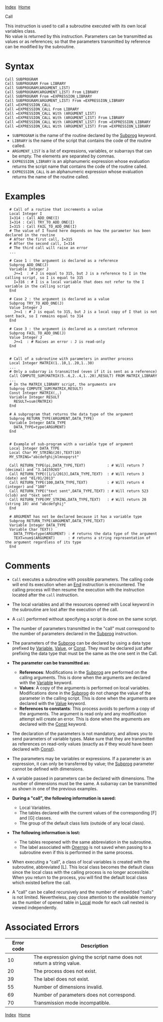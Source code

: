 [Index](index.html)  [Home](getting-started_home.html)

Call

This instruction is used to call a subroutine executed with its own local variables class.  
No value is returned by this instruction. Parameters can be transmitted as values or as references; so that the parameters transmitted by reference can be modified by the subroutine.

# Syntax

```
Call SUBPROGRAM
Call SUBPROGRAM From LIBRARY
Call SUBPROGRAM(ARGUMENT_LIST)
Call SUBPROGRAM(ARGUMENT_LIST) From LIBRARY
Call SUBPROGRAM From =EXPRESSION_LIBRARY
Call SUBPROGRAM(ARGUMENT_LIST) From =EXPRESSION_LIBRARY
Call =EXPRESSION_CALL
Call =EXPRESSION_CALL From LIBRARY
Call =EXPRESSION_CALL With (ARGUMENT_LIST)
Call =EXPRESSION_CALL With (ARGUMENT_LIST) From LIBRARY
Call =EXPRESSION_CALL With (ARGUMENT_LIST) From =EXPRESSION_LIBRARY
Call =EXPRESSION_CALL With (ARGUMENT_LIST) From =EXPRESSION_LIBRARY
```

* `SUBPROGRAM` is the name of the routine declared by the [Subprog](4gl_subprog.html) keyword.
* `LIBRARY` is the name of the script that contains the code of the routine called.
* `ARGUMENT_LIST` is a list of expressions, variables, or subarrays that can be empty. The elements are separated by commas.
* `EXPRESSION_LIBRARY` is an alphanumeric expression whose evaluation returns the script name that contains the code of the routine called.
* `EXPRESSION_CALL` is an alphanumeric expression whose evaluation returns the name of the routine called.

# Examples

```
  # Call of a routine that increments a value
  Local Integer I
  I=314 : Call ADD_ONE(I)
  I=314 : Call TRY_TO_ADD_ONE(I)
  I=315 : Call FAIL_TO_ADD_ONE(I)
  # The value of I found here depends on how the parameter has been declared in the routine
  # After the first call, I=315
  # After the second call, I=314
  # The third call will raise an error
  ...

  # Case 1 : the argument is declared as a reference
  Subprog ADD_ONE(J)
  Variable Integer J
    J+=1  : # J is equal to 315, but J is a reference to I in the calling script, so I is equal to 315
    I=316 : # I is a local variable that does not refer to the I variable in the calling script
  End

  # Case 2 : the argument is declared as a value
  Subprog TRY_TO_ADD_ONE(J)
  Value Integer J
    J+=1 : # J is equal to 315, but J is a local copy of I that is not sent back, so I remains equal to 314
  End

  # Case 3 : the argument is declared as a constant reference
  Subprog FAIL_TO_ADD_ONE(J)
  Value Integer J
    J+=1  : # Raises an error : J is read-only
  End


  # Call of a subroutine with parameters in another process
  Local Integer MATRIX(1..10,1..20,1..30)
  ...
  # Only a subarray is transmitted (even if it is sent as a reference)
  Call COMPUTE_SUM(MATRIX(5..6,2..4,1..20),RESULT) FROM MATRIX_LIBRARY
  ...
  # In the MATRIX_LIBRARY script, the arguments are
  Subprog COMPUTE_SUM(MATRIX,RESULT)
  Const Integer MATRIX(,,)
  Variable Integer RESULT
    RESULT=sum(MATRIX)
  End

  # A subprogram that returns the data type of the argument
  Subprog RETURN_TYPE(ARGUMENT,DATA_TYPE)
  Variable Integer DATA_TYPE
    DATA_TYPE=type(ARGUMENT)
  End


  # Example of sub-program with a variable type of argument
  Local Integer DATA_TYPE
  Local Char MY_STRING(20),TEXT(10)
  MY_STRING="abcdefghijklmnopqrst"

  Call RETURN_TYPE(pi,DATA_TYPE,TEXT)          : # Will return 7 (decimal) and "3.14159265"
  Call RETURN_TYPE([1/1/2013],DATA_TYPE,TEXT)  : # Will return 3 (date) and "01/01/2013"
  Call RETURN_TYPE(100,DATA_TYPE,TEXT)         : # Will return 4 (integer) and "100"
  Call RETURN_TYPE("text sent",DATA_TYPE,TEXT) : # Will return 523 (clob) and "text sent"
  Call RETURN_TYPE(MY_STRING,DATA_TYPE,TEXT)   : # Will return 20 (string 10) and "abcdefghij"
  End

  # ARGUMENT has not be declared because it has a variable type
  Subprog RETURN_TYPE(ARGUMENT,DATA_TYPE,TEXT)
  Variable Integer DATA_TYPE
  Variable Char TEXT()
    DATA_TYPE=type(ARGUMENT) : # returns the data type of the argument
    TEXT=num$(ARGUMENT)      : # returns a string representation of the argument regardless of its type
  End
```

# Comments

* `Call` executes a subroutine with possible parameters. The calling code will end its execution when an [End](4gl_end.html) instruction is encountered. The calling process will then resume the execution with the instruction located after the `call` instruction.
* The local variables and all the resources opened with Local keyword in the subroutine are lost after the execution of the call.
* A `call` performed without specifying a script is done on the same script.
* The number of parameters transmitted in the "call" must correspond to the number of parameters declared in the [Subprog](4gl_subprog.html) instruction.
* The parameters of the [Subprog](4gl_subprog.html) can be declared by using a data type prefixed by [Variable](4gl_variable.html), [Value](4gl_value.html), or [Const](4gl_const.html). They must be declared just after prefixing the data type that must be the same as the one sent in the Call.
* **The parameter can be transmitted as:**

  + **References**: Modifications in the [Subprog](4gl_subprog.html) are performed on the calling arguments. This is done when the arguments are declared with the [Variable](4gl_variable.html) keyword.
  + **Values**: A copy of the arguments is performed on local variables. Modifications done in the [Subprog](4gl_subprog.html) do not change the value of the parameter in the calling script. This is done when the arguments are declared with the [Value](4gl_value.html) keyword.
  + **References to constants**: This process avoids to perform a copy of the arguments. The argument is read only and any modification attempt will create an error. This is done when the arguments are declared with the [Const](4gl_const.html) keyword.
* The declaration of the parameters is not mandatory, and allows you to send parameters of variable types. Make sure that they are transmitted as references on read-only values (exactly as if they would have been declared with [Const](4gl_const.html)).
* The parameters may be variables or expressions. If a parameter is an expression, it can only be transferred by value; the [Subprog](4gl_subprog.html) parameter cannot be defined with dimensions.
* A variable passed in parameters can be declared with dimensions. The number of dimensions must be the same. A subarray can be transmitted as shown in one of the previous examples.
* **During a "call", the following information is saved:**

  + Local Variables.
  + The tables declared with the current values of the corresponding [F] and [G] classes.
  + The group of the default class lists (outside of any local class).
* **The following information is lost:**

  + The tables reopened with the same abbreviation in the subroutine.
  + The label associated with [Onerrgo](4gl_onerrgo.html) is not saved when passing to a subroutine even if this is performed in the same process.
* When executing a "call", a class of local variables is created with the subroutine, abbreviated [L]. This local class becomes the default class since the local class with the calling process is no longer accessible. When you return to the process, you will find the default local class which existed before the call.
* A "call" can be called recursively and the number of embedded "calls" is not limited. Nevertheless, pay close attention to the available memory as the number of opened table in [Local](4gl_local.html) mode for each call nested is viewed independently.

# Associated Errors

| Error code | Description |
| --- | --- |
| 10 | The expression giving the script name does not return a string value. |
| 20 | The process does not exist. |
| 39 | The label does not exist. |
| 55 | Number of dimensions invalid. |
| 69 | Number of parameters does not correspond. |
| 70 | Transmission mode incompatible. |

  

[Index](index.html)  [Home](getting-started_home.html)